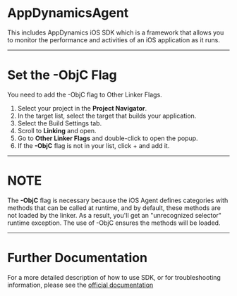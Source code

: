 # AppDynamicsAgent
This includes AppDynamics iOS SDK which is a framework that allows you to monitor the performance and activities of an iOS application as it runs.

---

# Set the -ObjC Flag

You need to add the -ObjC flag to Other Linker Flags.  

 1. Select your project in the **Project Navigator**.
 2. In the target list, select the target that builds your application.
 3. Select the Build Settings tab.
 4. Scroll to **Linking** and open.
 5. Go to **Other Linker Flags** and double-click to open the popup. 
 6. If the **-ObjC** flag is not in your list, click + and add it.  

---

# NOTE

The **-ObjC** flag is necessary because the iOS Agent defines categories with methods that can be called at runtime, and by default, these methods are not loaded by the linker. As a result, you'll get an "unrecognized selector" runtime exception. The use of -ObjC ensures the methods will be loaded.

---

# Further Documentation

For a more detailed description of how to use SDK, or for
troubleshooting information, please see the
[official documentation](https://docs.appdynamics.com/appd/21.x/21.7/en/end-user-monitoring/mobile-real-user-monitoring/instrument-ios-applications)

